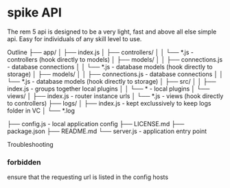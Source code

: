 # spike API
The rem 5 api is designed to be a very light, fast and above all else simple api.
Easy for individuals of any skill level to use.

Outline
├── app/
│   ├── index.js
│   ├── controllers/
│   │   └── *.js - controllers (hook directly to models)
│   ├── models/
│   │   ├── connections.js - database connections
│   │   └── *.js - database models (hook directly to storage)
│   ├── models/
│   │   ├── connections.js - database connections
│   │   └── *.js - database models (hook directly to storage)
│   ├── src/
│   │   ├── index.js - groups together local plugins
│   │   └── * - local plugins
│   └── views/
│       ├── index.js - router instance urls
│       └── *.js - views (hook directly to controllers)
├── logs/
│   ├── index.js - kept exclussively to keep logs folder in VC
│   └── *.log

├── config.js - local application config
├── LICENSE.md
├── package.json
├── README.md
└── server.js - application entry point


Troubleshooting
### forbidden
ensure that the requesting url is listed in the config hosts
